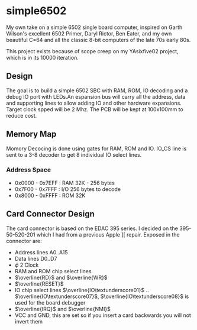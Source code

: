 # simple6502

My own take on a simple 6502 single board computer, inspired on Garth Wilson's excellent 6502 Primer, Daryl Rictor, Ben Eater, and my own beautiful C=64 and all the classic 8-bit computers of the late 70s early 80s.

This project exists because of scope creep on my YAsixfive02 project, which is in its 10000 iteration.

## Design 

The goal is to build a simple 6502 SBC with RAM, ROM, IO decoding and a debug IO port with LEDs.An espansion bus will carry all the address, data and supporting lines to allow adding IO and other hardware expansions. 
Target clock spped will be 2 Mhz. The PCB will be kept at 100x100mm to reduce cost.

## Memory Map

Momory Decocing is done using gates for RAM, ROM and IO. IO_CS line is sent to a 3-8 decoder to get 8 individual IO select lines.

### Address Space

- 0x0000 - 0x7EFF : RAM 32K - 256 bytes
- 0x7F00 - 0x7FFF : I/O 256 bytes to decode
- 0x8000 - 0xFFFF : ROM 32K

## Card Connector Design

The card connector is based on the EDAC 395 series. I decided on the 395-50-520-201 which I had from a previous Apple ][ repair.
Exposed in the connector are:

- Address lines A0..A15
- Data lines D0..D7
- $\phi$ 2 Clock
- RAM and ROM chip select lines
- $\overline{RD}$ and $\overline{WR}$ 
- $\overline{RESET}$
- IO chip select lines $\overline{IO\textunderscore01}$ .. $\overline{IO\textunderscore07}$, $\overline{IO\textunderscore08}$ is used for the board debugger
- $\overline{IRQ}$ and $\overline{NMI}$
- VCC and GND, this are set so if you insert a card backwards you will not invert them



